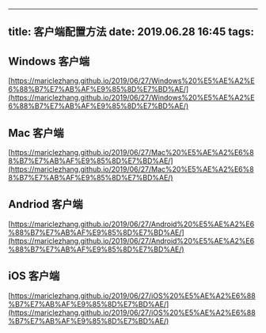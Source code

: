 
---
title: 客户端配置方法
date: 2019.06.28 16:45
tags:
---

## Windows 客户端

[https://mariclezhang.github.io/2019/06/27/Windows%20%E5%AE%A2%E6%88%B7%E7%AB%AF%E9%85%8D%E7%BD%AE/](https://mariclezhang.github.io/2019/06/27/Windows%20%E5%AE%A2%E6%88%B7%E7%AB%AF%E9%85%8D%E7%BD%AE/)

## Mac 客户端

[https://mariclezhang.github.io/2019/06/27/Mac%20%E5%AE%A2%E6%88%B7%E7%AB%AF%E9%85%8D%E7%BD%AE/](https://mariclezhang.github.io/2019/06/27/Mac%20%E5%AE%A2%E6%88%B7%E7%AB%AF%E9%85%8D%E7%BD%AE/)

## Andriod 客户端

[https://mariclezhang.github.io/2019/06/27/Android%20%E5%AE%A2%E6%88%B7%E7%AB%AF%E9%85%8D%E7%BD%AE/](https://mariclezhang.github.io/2019/06/27/Android%20%E5%AE%A2%E6%88%B7%E7%AB%AF%E9%85%8D%E7%BD%AE/)

## iOS 客户端

[https://mariclezhang.github.io/2019/06/27/iOS%20%E5%AE%A2%E6%88%B7%E7%AB%AF%E9%85%8D%E7%BD%AE/](https://mariclezhang.github.io/2019/06/27/iOS%20%E5%AE%A2%E6%88%B7%E7%AB%AF%E9%85%8D%E7%BD%AE/)








